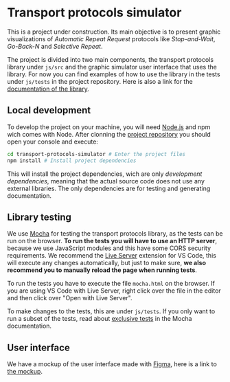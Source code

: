 # Transport protocols simulator

This is a project under construction. Its main objective is to present graphic
visualizations of *Automatic Repeat Request* protocols like *Stop-and-Wait*,
*Go-Back-N* and *Selective Repeat*.

The project is divided into two main components, the transport protocols library
under `js/src` and the graphic simulator user interface that uses the library.
For now you can find examples of how to use the library in the tests under
`js/tests` in the project repository. Here is also a link for the [documentation
of the library][docs].


## Local development

To develop the project on your machine, you will need [Node.js][node] and npm
wich comes with Node. After clonning the [project repository][repo] you should
open your console and execute:

```bash
cd transport-protocols-simulator # Enter the project files
npm install # Install project dependencies
```

This will install the project dependencies, wich are only *development
dependencies*, meaning that the actual source code does not use any external
libraries. The only dependencies are for testing and generating documentation.


## Library testing

We use [Mocha][mocha] for testing the transport protocols library, as the tests
can be run on the browser. **To run the tests you will have to use an HTTP
server**, because we use JavaScript modules and this have some CORS security
requirements. We recommend the [Live Server][live-server] extension for VS Code,
this will execute any changes automatically, but just to make sure, **we also
recommend you to manually reload the page when running tests**.

To run the tests you have to execute the file `mocha.html` on the browser. If
you are using VS Code with Live Server, right click over the file in the editor
and then click over "Open with Live Server".

To make changes to the tests, this are under `js/tests`. If you only want to run
a subset of the tests, read about [exclusive tests][exclusive-tests] in the
Mocha documentation.


## User interface

We have a mockup of the user interface made with [Figma][figma], here is a link
to [the mockup][mockup].


<!-- References -->

[docs]: https://joseivp.github.io/transport-protocols-simulator/
[node]: https://nodejs.org/en/
[repo]: https://github.com/JoseIVP/transport-protocols-simulator.git
[mocha]: https://mochajs.org
[live-server]: https://marketplace.visualstudio.com/items?itemName=ritwickdey.LiveServer
[exclusive-tests]: https://mochajs.org/#exclusive-tests
[figma]: https://figma.com
[mockup]: https://www.figma.com/file/bfdgXg1r3ytVbija17RgUh/Transport-protocols-simulator?node-id=0%3A1
